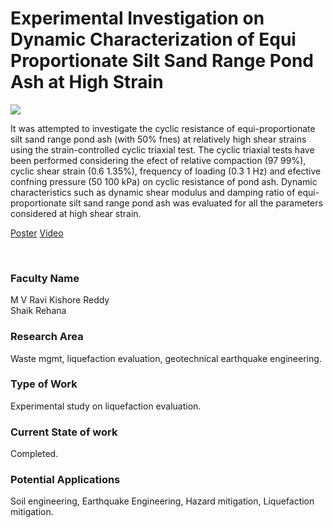 # Experimental Investigation on Dynamic Characterization of Equi Proportionate Silt Sand Range Pond Ash at High Strain

![](https://i.imgur.com/iwCct97.png)

It was attempted to investigate the cyclic resistance of equi-proportionate silt sand range pond ash (with 50% fnes) at relatively high shear strains using the strain-controlled cyclic triaxial test. The cyclic triaxial tests have been performed considering the efect of relative compaction (97 99%), cyclic shear strain (0.6 1.35%), frequency of loading (0.3 1 Hz) and efective confning pressure (50 100 kPa) on cyclic resistance of pond ash. Dynamic characteristics such as dynamic shear modulus and damping ratio of equi-proportionate silt sand range pond ash was evaluated for all the parameters considered at high shear strain.

[Poster](25.%20Experimental%20Investigation%20on%20Dynamic%20Characterization%20of%20Equi%20Proportionate%20Silt%20Sand%20Range%20Pond%20Ash%20at%20High%20Strain.pdf)
[Video](https://rndshowcase.iiit.ac.in/tto/TTO_website_data/Videos/272.mp4)

<br>


### Faculty Name

M V Ravi Kishore Reddy<br>
Shaik Rehana


### Research Area

Waste mgmt, liquefaction evaluation, geotechnical earthquake engineering.


### Type of Work

Experimental study on liquefaction evaluation.


### Current State of work

Completed.


### Potential Applications

Soil engineering, Earthquake Engineering, Hazard mitigation, Liquefaction mitigation.
